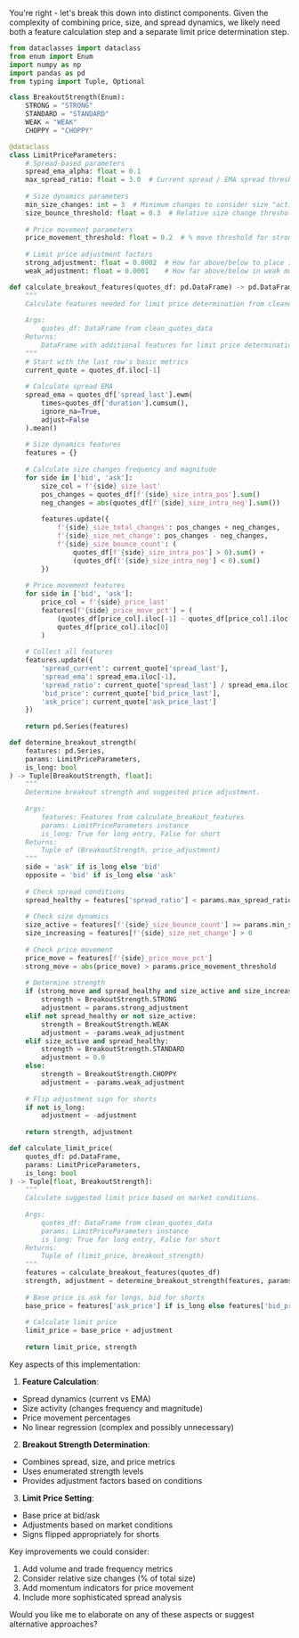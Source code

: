 You're right - let's break this down into distinct components. Given the complexity of combining price, size, and spread dynamics, we likely need both a feature calculation step and a separate limit price determination step.



```python
from dataclasses import dataclass
from enum import Enum
import numpy as np
import pandas as pd
from typing import Tuple, Optional

class BreakoutStrength(Enum):
    STRONG = "STRONG"
    STANDARD = "STANDARD"
    WEAK = "WEAK"
    CHOPPY = "CHOPPY"

@dataclass
class LimitPriceParameters:
    # Spread-based parameters
    spread_ema_alpha: float = 0.1
    max_spread_ratio: float = 3.0  # Current spread / EMA spread threshold
    
    # Size dynamics parameters
    min_size_changes: int = 3  # Minimum changes to consider size "active"
    size_bounce_threshold: float = 0.3  # Relative size change threshold
    
    # Price movement parameters
    price_movement_threshold: float = 0.2  # % move threshold for strong breakout
    
    # Limit price adjustment factors
    strong_adjustment: float = 0.0002  # How far above/below to place in strong moves
    weak_adjustment: float = 0.0001    # How far above/below in weak moves

def calculate_breakout_features(quotes_df: pd.DataFrame) -> pd.DataFrame:
    """
    Calculate features needed for limit price determination from cleaned quote data.
    
    Args:
        quotes_df: DataFrame from clean_quotes_data
    Returns:
        DataFrame with additional features for limit price determination
    """
    # Start with the last row's basic metrics
    current_quote = quotes_df.iloc[-1]
    
    # Calculate spread EMA
    spread_ema = quotes_df['spread_last'].ewm(
        times=quotes_df['duration'].cumsum(),
        ignore_na=True,
        adjust=False
    ).mean()
    
    # Size dynamics features
    features = {}
    
    # Calculate size changes frequency and magnitude
    for side in ['bid', 'ask']:
        size_col = f'{side}_size_last'
        pos_changes = quotes_df[f'{side}_size_intra_pos'].sum()
        neg_changes = abs(quotes_df[f'{side}_size_intra_neg'].sum())
        
        features.update({
            f'{side}_size_total_changes': pos_changes + neg_changes,
            f'{side}_size_net_change': pos_changes - neg_changes,
            f'{side}_size_bounce_count': (
                quotes_df[f'{side}_size_intra_pos'] > 0).sum() + 
                (quotes_df[f'{side}_size_intra_neg'] < 0).sum()
        })
    
    # Price movement features
    for side in ['bid', 'ask']:
        price_col = f'{side}_price_last'
        features[f'{side}_price_move_pct'] = (
            (quotes_df[price_col].iloc[-1] - quotes_df[price_col].iloc[0]) / 
            quotes_df[price_col].iloc[0]
        )
    
    # Collect all features
    features.update({
        'spread_current': current_quote['spread_last'],
        'spread_ema': spread_ema.iloc[-1],
        'spread_ratio': current_quote['spread_last'] / spread_ema.iloc[-1],
        'bid_price': current_quote['bid_price_last'],
        'ask_price': current_quote['ask_price_last']
    })
    
    return pd.Series(features)

def determine_breakout_strength(
    features: pd.Series,
    params: LimitPriceParameters,
    is_long: bool
) -> Tuple[BreakoutStrength, float]:
    """
    Determine breakout strength and suggested price adjustment.
    
    Args:
        features: Features from calculate_breakout_features
        params: LimitPriceParameters instance
        is_long: True for long entry, False for short
    Returns:
        Tuple of (BreakoutStrength, price_adjustment)
    """
    side = 'ask' if is_long else 'bid'
    opposite = 'bid' if is_long else 'ask'
    
    # Check spread conditions
    spread_healthy = features['spread_ratio'] < params.max_spread_ratio
    
    # Check size dynamics
    size_active = features[f'{side}_size_bounce_count'] >= params.min_size_changes
    size_increasing = features[f'{side}_size_net_change'] > 0
    
    # Check price movement
    price_move = features[f'{side}_price_move_pct']
    strong_move = abs(price_move) > params.price_movement_threshold
    
    # Determine strength
    if (strong_move and spread_healthy and size_active and size_increasing):
        strength = BreakoutStrength.STRONG
        adjustment = params.strong_adjustment
    elif not spread_healthy or not size_active:
        strength = BreakoutStrength.WEAK
        adjustment = -params.weak_adjustment
    elif size_active and spread_healthy:
        strength = BreakoutStrength.STANDARD
        adjustment = 0.0
    else:
        strength = BreakoutStrength.CHOPPY
        adjustment = -params.weak_adjustment
    
    # Flip adjustment sign for shorts
    if not is_long:
        adjustment = -adjustment
        
    return strength, adjustment

def calculate_limit_price(
    quotes_df: pd.DataFrame,
    params: LimitPriceParameters,
    is_long: bool
) -> Tuple[float, BreakoutStrength]:
    """
    Calculate suggested limit price based on market conditions.
    
    Args:
        quotes_df: DataFrame from clean_quotes_data
        params: LimitPriceParameters instance
        is_long: True for long entry, False for short
    Returns:
        Tuple of (limit_price, breakout_strength)
    """
    features = calculate_breakout_features(quotes_df)
    strength, adjustment = determine_breakout_strength(features, params, is_long)
    
    # Base price is ask for longs, bid for shorts
    base_price = features['ask_price'] if is_long else features['bid_price']
    
    # Calculate limit price
    limit_price = base_price + adjustment
    
    return limit_price, strength

```

Key aspects of this implementation:

1. **Feature Calculation**:
- Spread dynamics (current vs EMA)
- Size activity (changes frequency and magnitude)
- Price movement percentages
- No linear regression (complex and possibly unnecessary)

2. **Breakout Strength Determination**:
- Combines spread, size, and price metrics
- Uses enumerated strength levels
- Provides adjustment factors based on conditions

3. **Limit Price Setting**:
- Base price at bid/ask
- Adjustments based on market conditions
- Signs flipped appropriately for shorts

Key improvements we could consider:

1. Add volume and trade frequency metrics
2. Consider relative size changes (% of total size)
3. Add momentum indicators for price movement
4. Include more sophisticated spread analysis

Would you like me to elaborate on any of these aspects or suggest alternative approaches?